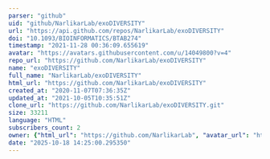 ```yaml
---
parser: "github"
uid: "github/NarlikarLab/exoDIVERSITY"
url: "https://api.github.com/repos/NarlikarLab/exoDIVERSITY"
doi: "10.1093/BIOINFORMATICS/BTAB274"
timestamp: "2021-11-28 00:36:09.655619"
avatar: "https://avatars.githubusercontent.com/u/14049800?v=4"
repo_url: "https://github.com/NarlikarLab/exoDIVERSITY"
name: "exoDIVERSITY"
full_name: "NarlikarLab/exoDIVERSITY"
html_url: "https://github.com/NarlikarLab/exoDIVERSITY"
created_at: "2020-11-07T07:36:35Z"
updated_at: "2021-10-05T10:35:51Z"
clone_url: "https://github.com/NarlikarLab/exoDIVERSITY.git"
size: 33211
language: "HTML"
subscribers_count: 2
owner: {"html_url": "https://github.com/NarlikarLab", "avatar_url": "https://avatars.githubusercontent.com/u/14049800?v=4", "login": "NarlikarLab", "type": "User"}
date: "2025-10-18 14:25:00.295350"
---
```

